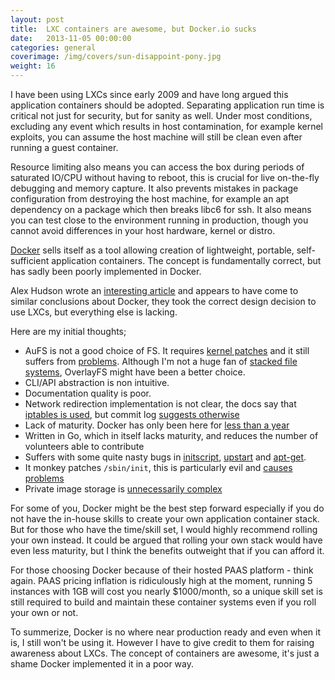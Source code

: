 ```yaml
---
layout: post
title:  LXC containers are awesome, but Docker.io sucks
date:   2013-11-05 00:00:00
categories: general
coverimage: /img/covers/sun-disappoint-pony.jpg
weight: 16
---
```


I have been using LXCs since early 2009 and have long argued this application containers should be adopted. Separating application run time is critical not just for security, but for sanity as well. Under most conditions, excluding any event which results in host contamination, for example kernel exploits, you can assume the host machine will still be clean even after running a guest container. 

Resource limiting also means you can access the box during periods of saturated IO/CPU without having to reboot, this is crucial for live on-the-fly debugging and memory capture. It also prevents mistakes in package configuration from destroying the host machine, for example an apt dependency on a package which then breaks libc6 for ssh. It also means you can test close to the environment running in production, though you cannot avoid differences in your host hardware, kernel or distro.

[Docker][8] sells itself as a tool allowing creation of lightweight, portable, self-sufficient application containers. The concept is fundamentally correct, but has sadly been poorly implemented in Docker.

Alex Hudson wrote an [interesting article][4] and appears to have come to similar conclusions about Docker, they took the correct design decision to use LXCs, but everything else is lacking.

Here are my initial thoughts;

* AuFS is not a good choice of FS. It requires [kernel patches][1] and it still suffers from [problems][2]. Although I'm not a huge fan of [stacked file systems][3], OverlayFS might have been a better choice.
* CLI/API abstraction is non intuitive.
* Documentation quality is poor.
* Network redirection implementation is not clear, the docs say that [iptables is used][6], but commit log [suggests otherwise][7]
* Lack of maturity. Docker has only been here for [less than a year][5]
* Written in Go, which in itself lacks maturity, and reduces the number of volunteers able to contribute
* Suffers with some quite nasty bugs in [initscript][9], [upstart][10] and [apt-get][11].
* It monkey patches `/sbin/init`, this is particularly evil and [causes problems][11]
* Private image storage is [unnecessarily complex][12]

For some of you, Docker might be the best step forward especially if you do not have the in-house skills to create your own application container stack. But for those who have the time/skill set, I would highly recommend rolling your own instead. It could be argued that rolling your own stack would have even less maturity, but I think the benefits outweight that if you can afford it.

For those choosing Docker because of their hosted PAAS platform - think again. PAAS pricing inflation is ridiculously high at the moment, running 5 instances with 1GB will cost you nearly $1000/month, so a unique skill set is still required to build and maintain these container systems even if you roll your own or not.

To summerize, Docker is no where near production ready and even when it is, I still won't be using it. However I have to give credit to them for raising awareness about LXCs. The concept of containers are awesome, it's just a shame Docker implemented it in a poor way.

 [1]: http://docs.docker.io/en/latest/installation/kernel/#id2
 [2]: http://bkhome.org/blog/?viewDetailed=01449
 [3]: http://www.thegeekstuff.com/2013/05/linux-aufs/
 [4]: http://www.alexhudson.com/2013/05/28/a-first-look-at-docker-io/
 [5]: http://en.wikipedia.org/wiki/Docker_(Linux_container_engine)
 [6]: http://blog.docker.io/2013/03/docker-containers-can-haz-networking-now/
 [7]: https://github.com/dotcloud/docker/commit/fac0d87d00ada08309ea3b82cae69beeef637c89
 [8]: http://docker.io/
 [9]: https://github.com/dotcloud/docker/issues/1024
 [10]: https://github.com/dotcloud/docker/issues/2276
 [11]: https://github.com/dotcloud/docker/issues/1724
 [12]: http://docs.docker.io/en/latest/use/workingwithrepository/
